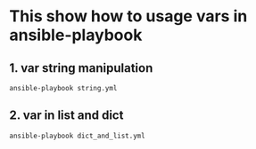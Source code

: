 # This show how to usage vars in ansible-playbook


## 1. var string manipulation
```
ansible-playbook string.yml 
```

## 2. var in list and dict
```
ansible-playbook dict_and_list.yml 
``` 
